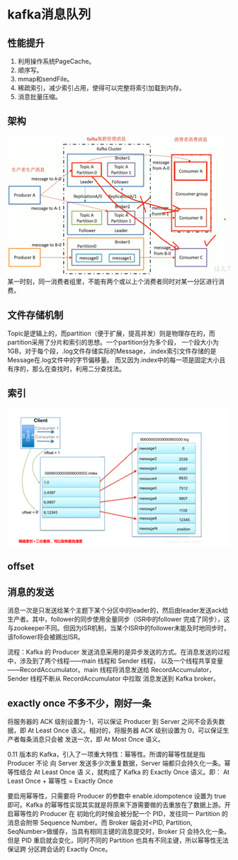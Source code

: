 # kafka消息队列
## 性能提升
1. 利用操作系统PageCache。
2. 顺序写。
2. mmap和sendFile。
3. 稀疏索引，减少索引占用，使得可以完整将索引加载到内存。 
4. 消息批量压缩。
## 架构
![kafka-arch](../images/kafka-arch.PNG)
某一时刻，同一消费者组里，不能有两个或以上个消费者同时对某一分区进行消费。

## 文件存储机制
Topic是逻辑上的，而partition（便于扩展，提高并发）则是物理存在的，而partition采用了分片和索引的思想。一个partition分为多个段，
一个段大小为1GB，对于每个段，.log文件存储实际的Message，.index索引文件存储的是Message在.log文件中的字节偏移量。
而又因为.index中的每一项是固定大小且有序的，那么在查找时，利用二分查找法。

## 索引
![kafka-index](../images/kafka-index.PNG)

## offset

## 消息的发送
消息一次是只发送给某个主题下某个分区中的leader的，然后由leader发送ack给生产者。其中，follower的同步使用全量同步（ISR中的follower
完成了同步），这与zookeeper不同。但因为ISR机制，当某个ISR中的follower未能及时地同步时，该follower将会被踢出ISR。

流程：Kafka 的 Producer 发送消息采用的是异步发送的方式。在消息发送的过程中，涉及到了两个线程——main 线程和 Sender 线程，
以及一个线程共享变量——RecordAccumulator。main 线程将消息发送给 RecordAccumulator，Sender 线程不断从 RecordAccumulator 中拉取
消息发送到 Kafka broker。
## exactly once 不多不少，刚好一条
将服务器的 ACK 级别设置为-1，可以保证 Producer 到 Server 之间不会丢失数据，即 At
Least Once 语义。相对的，将服务器 ACK 级别设置为 0，可以保证生产者每条消息只会被
发送一次，即 At Most Once 语义。

0.11 版本的 Kafka，引入了一项重大特性：幂等性。所谓的幂等性就是指 Producer 不论
向 Server 发送多少次重复数据，Server 端都只会持久化一条。幂等性结合 At Least Once 语
义，就构成了 Kafka 的 Exactly Once 语义。即：
At Least Once + 幂等性 = Exactly Once

要启用幂等性，只需要将 Producer 的参数中 enable.idompotence 设置为 true 即可。Kafka
的幂等性实现其实就是将原来下游需要做的去重放在了数据上游。开启幂等性的 Producer 在
初始化的时候会被分配一个 PID，发往同一 Partition 的消息会附带 Sequence Number。而
Broker 端会对<PID, Partition, SeqNumber>做缓存，当具有相同主键的消息提交时，Broker 只
会持久化一条。
但是 PID 重启就会变化，同时不同的 Partition 也具有不同主键，所以幂等性无法保证跨
分区跨会话的 Exactly Once。
